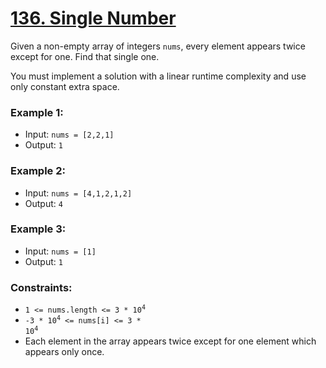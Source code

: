 # [136. Single Number](https://leetcode.com/problems/single-number)

Given a non-empty array of integers `nums`, every element appears twice except for one. Find that single one.

You must implement a solution with a linear runtime complexity and use only constant extra space.

### Example 1:

- Input: `nums = [2,2,1]`
- Output: `1`

### Example 2:

- Input: `nums = [4,1,2,1,2]`
- Output: `4`

### Example 3:

- Input: `nums = [1]`
- Output: `1`

### Constraints:

- <code>1 <= nums.length <= 3 * 10<sup>4</sup></code>
- <code>-3 * 10<sup>4</sup> <= nums[i] <= 3 * 10<sup>4</sup></code>
- Each element in the array appears twice except for one element which appears only once.